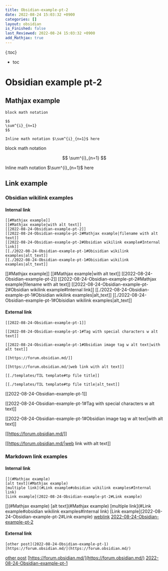 ```yaml
---
title: Obsidian-example-pt-2
date: 2022-08-24 15:03:32 +0900
categories: []
layout: obsidian
is_Finished: false
last_Reviewed: 2022-08-24 15:03:32 +0900
add_Mathjax: true
---
```


{:toc}
* toc
# Obsidian example pt-2

## Mathjax example
```
block math notation

$$
\sum^{i}_{n=1}
$$

Inline math notation $\sum^{i}_{n=1}$ here
```
block math notation

$$
\sum^{i}_{n=1}
$$

Inline math notation $\sum^{i}_{n=1}$ here

## Link example
### Obsidian wikilink examples
#### Internal link
```
[[#Mathjax example]]
[[#Mathjax example|with alt text]]
[[2022-08-24-Obsidian-example-pt-2]]
[[2022-08-24-Obsidian-example-pt-2#Mathjax example|filename with alt text]]
[[2022-08-24-Obsidian-example-pt-2#Obsidian wikilink example#Internal link]]
[[./2022-08-24-Obsidian-example-pt-1#Obisidian wikilink examples|alt_text]]
[[./2022-08-24-Obsidian-example-pt-1#Obisidian wikilink examples|alt_text]]
```
[[#Mathjax example]]
[[#Mathjax example|with alt text]]
[[2022-08-24-Obsidian-example-pt-2]]
[[2022-08-24-Obsidian-example-pt-2#Mathjax example|filename with alt text]]
[[2022-08-24-Obsidian-example-pt-2#Obsidian wikilink example#Internal link]]
[[./2022-08-24-Obsidian-example-pt-1#Obisidian wikilink examples|alt_text]]
[[./2022-08-24-Obsidian-example-pt-1#Obisidian wikilink examples|alt_text]]


#### External link
```
[[2022-08-24-Obsidian-example-pt-1]]

[[2022-08-24-Obsidian-example-pt-1#Tag with special characters w alt text]]

[[2022-08-24-Obsidian-example-pt-1#Obsidian image tag w alt text|with alt text]]

[[https://forum.obsidian.md/]]

[[https://forum.obsidian.md/|web link with alt text]]

[[./templates/TIL template#tp file title]]

[[./templates/TIL template#tp file title|alt_text]]
```
[[2022-08-24-Obsidian-example-pt-1]]

[[2022-08-24-Obsidian-example-pt-1#Tag with special characters w alt text]]

[[2022-08-24-Obsidian-example-pt-1#Obsidian image tag w alt text|with alt text]]

[[https://forum.obsidian.md/]]

[[https://forum.obsidian.md/|web link with alt text]]

### Markdown link examples
#### Internal link
```
[](#Mathjax example)
[alt text](#Mathjax example)
[multiple link](#Link example#obsidian wikilink examples#Internal link)
[Link example](2022-08-24-Obsidian-example-pt-2#Link example)
```
[](#Mathjax example)
[alt text](#Mathjax example)
[multiple link](#Link example#obsidian wikilink examples#Internal link)
[Link example](2022-08-24-Obsidian-example-pt-2#Link example)
[weblink](https://forum.obsidian.md/)
[2022-08-24-Obsidian-example-pt-2](2022-08-24-Obsidian-example-pt-2.md)

#### External link
```
[other post](2022-08-24-Obsidian-example-pt-1)
[https://forum.obsidian.md/](https://forum.obsidian.md/)
```
[other post](2022-08-24-Obsidian-example-pt-1)
[https://forum.obsidian.md/](https://forum.obsidian.md/)
[2022-08-24-Obsidian-example-pt-1](2022-08-24-Obsidian-example-pt-1.md)

